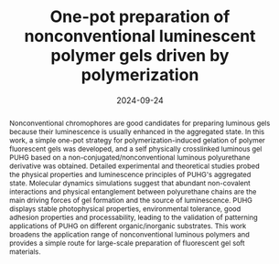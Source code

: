 ---
title: "One-pot preparation of nonconventional luminescent polymer gels driven by polymerization"
authors:
- Nan Jiang
- Xin Pu
- Ke-Xin Li
- Chang-Yi Zhu
- Yu-Wei Sun
- Yan-Hong Xu
- You-Liang Zhu
- Martin R. Bryce
date: "2024-09-24"
doi: "10.1039/D4PY00832D"
publication_types: ["期刊文章"]
publication: "Polymer Chemistry"
publication_short: "Polym. Chem. 2024,40,15,4101-4106"
abstract: "
<!--more-->
Nonconventional chromophores are good candidates for preparing  luminous gels because their luminescence is usually enhanced in the  aggregated state. In this work, a simple one-pot strategy for  polymerization-induced gelation of polymer fluorescent gels was  developed, and a self physically crosslinked luminous gel PUHG based on a  non-conjugated/nonconventional luminous polyurethane derivative was  obtained. Detailed experimental and theoretical studies probed the  physical properties and luminescence principles of PUHG's aggregated  state. Molecular dynamics simulations suggest that abundant non-covalent  interactions and physical entanglement between polyurethane chains are  the main driving forces of gel formation and the source of luminescence.  PUHG displays stable photophysical properties, environmental tolerance,  good adhesion properties and processability, leading to the validation  of patterning applications of PUHG on different organic/inorganic  substrates. This work broadens the application range of nonconventional  luminous polymers and provides a simple route for large-scale  preparation of fluorescent gel soft materials."
url_pdf: "https://pubs.rsc.org/en/content/articlelanding/2024/py/d4py00832d"
---